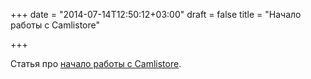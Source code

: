 +++
date = "2014-07-14T12:50:12+03:00"
draft = false
title = "Начало работы с Camlistore"

+++

<p>Статья про <a href="http://blog.vucica.net/2014/03/a-few-notes-on-camlistore.html">начало работы с&nbsp;Camlistore</a>.&nbsp;</p>

